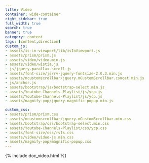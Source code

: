 ```yaml
---
title: Video
container: wide-container
right_sidebar: true
full_width: true
search: true
banner: true
category: content
tags: [content,direction]
custom_js:
- assets/is-in-viewport/lib/isInViewport.js
- assets/prism/prism.js
- assets/video/video.min.js
- assets/video/wistia.js
- js/jquery.parallax-scroll.js
- assets/font-size/js/rv-jquery-fontsize-2.0.3.min.js
- assets/mcustomscrollbar/jquery.mCustomScrollbar.concat.min.js
- js/anchor.js
- assets/bootstrap/js/bootstrap-select.min.js
- assets/Youtube-Channels-Playlist/js/ycp.js
- assets/Youtube-Channels-Playlist/js/ycp.js
- assets/magnify-pop/jquery.magnific-popup.min.js

custom_css:
- assets/prism/prism.css
- assets/mcustomscrollbar/jquery.mCustomScrollbar.min.css
- assets/bootstrap/css/bootstrap-select.min.css
- assets/Youtube-Channels-Playlist/css/ycp.css
- assets/font-size/css/rvfs.css
- assets/video/video-js.min.css
- assets/magnify-pop/magnific-popup.css
---
```



{% include doc_video.html %}